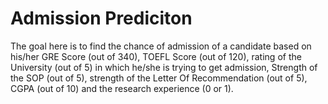 
# Admission Prediciton

The goal here is to find the chance of admission of a candidate based on his/her GRE Score
(out of 340), TOEFL Score (out of 120), rating of the University (out of 5) in which he/she
is trying to get admission, Strength of the SOP (out of 5), strength of the Letter Of
Recommendation (out of 5), CGPA (out of 10) and the research experience (0 or 1).



